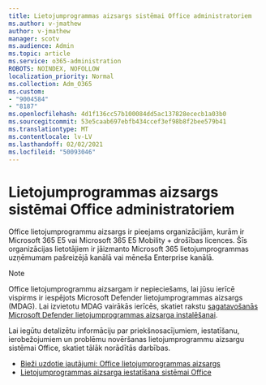 ```yaml
---
title: Lietojumprogrammas aizsargs sistēmai Office administratoriem
ms.author: v-jmathew
author: v-jmathew
manager: scotv
ms.audience: Admin
ms.topic: article
ms.service: o365-administration
ROBOTS: NOINDEX, NOFOLLOW
localization_priority: Normal
ms.collection: Adm_O365
ms.custom:
- "9004584"
- "8187"
ms.openlocfilehash: 4d1f136cc57b100084dd5ac137828ececb1a03b0
ms.sourcegitcommit: 53e5caab697ebfb434ccef3ef98b8f2bee579b41
ms.translationtype: MT
ms.contentlocale: lv-LV
ms.lasthandoff: 02/02/2021
ms.locfileid: "50093046"
---
```

# <a name="application-guard-for-office-for-admins"></a>Lietojumprogrammas aizsargs sistēmai Office administratoriem

Office lietojumprogrammu aizsargs ir pieejams organizācijām, kurām ir Microsoft 365 E5 vai Microsoft 365 E5 Mobility + drošības licences. Šīs organizācijas lietotājiem ir jāizmanto Microsoft 365 lietojumprogrammas uzņēmumam pašreizējā kanālā vai mēneša Enterprise kanālā.

> [!NOTE]
> Office lietojumprogrammu aizsargam ir nepieciešams, lai jūsu ierīcē vispirms ir iespējots Microsoft Defender lietojumprogrammas aizsargs (MDAG). Lai izvietotu MDAG vairākās ierīcēs, skatiet rakstu [sagatavošanās Microsoft Defender lietojumprogrammas aizsarga instalēšanai](https://docs.microsoft.com/windows/security/threat-protection/microsoft-defender-application-guard/install-md-app-guard).

Lai iegūtu detalizētu informāciju par priekšnosacījumiem, iestatīšanu, ierobežojumiem un problēmu novēršanas lietojumprogrammu aizsargu sistēmai Office, skatiet tālāk norādītās darbības.

- [Bieži uzdotie jautājumi: Office lietojumprogrammas aizsargs](https://support.microsoft.com/office/application-guard-for-office-9e0fb9c2-ffad-43bf-8ba3-78f785fdba46)
- [Lietojumprogrammas aizsarga iestatīšana sistēmai Office](https://docs.microsoft.com/microsoft-365/security/office-365-security/install-app-guard)
